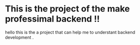# This is the project of the make professimal backend !!


hello this is the a project that can help me to understant backend development .